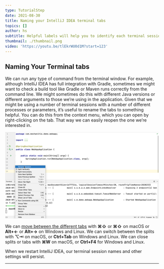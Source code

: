 ```yaml
---
type: TutorialStep
date: 2021-08-30
title: Naming your IntelliJ IDEA terminal tabs
topics: []
author: hs
subtitle: Helpful labels will help you to identify each terminal session at a glance
thumbnail: ./thumbnail.png
video: 'https://youtu.be/tlEkrWU0d1M?start=123'
---
```

## Naming Your Terminal tabs
We can run any type of command from the terminal window. For example, although IntelliJ IDEA has full integration with Gradle, sometimes we might want to check a build tool like Gradle or Maven runs correctly from the command line. We might sometimes do this with different Java versions or different arguments to those we’re using in the application. Given that we might be using a number of terminal sessions with a number of different processes or parameters, it’s useful to rename the tabs to something helpful. You can do this from the context menu, which you can open by right-clicking on the tab. That way we can easily reopen the one we’re interested in.

![Rename Terminal Tab](rename-tab.png)

We can [move between the different tabs](https://www.jetbrains.com/help/idea/terminal-emulator.html#new_session) with **⌘⇧** or **⌘⇧** on macOS or **Alt+←** or **Alt+→** on Windows and Linux. We can switch between the splits with **⌥⇥** on macOS, or **Ctrl+Tab** on Windows and Linux. We can close splits or tabs with **⌘W** on macOS, or **Ctrl+F4** for Windows and Linux.

When we restart IntelliJ IDEA, our terminal session names and other settings will persist.

---

